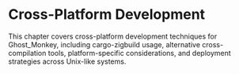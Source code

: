 # Cross-Platform Development

This chapter covers cross-platform development techniques for Ghost_Monkey, including cargo-zigbuild usage, alternative cross-compilation tools, platform-specific considerations, and deployment strategies across Unix-like systems.
